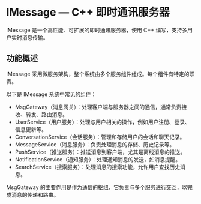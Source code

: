 # IMessage — C++ 即时通讯服务器

IMessage 是一个高性能、可扩展的即时通讯服务器，使用 C++ 编写，支持多用户实时消息传输。

## 功能概述

IMessage 采用微服务架构，整个系统由多个服务组件组成。每个组件有特定的职责。

以下是 IMessage 系统中常见的组件：

- MsgGateway（消息网关）：处理客户端与服务器之间的通信，通常负责接收、转发、路由消息。 
- UserService（用户服务）：处理与用户相关的操作，例如用户注册、登录、信息更新等。 
- ConversationService（会话服务）：管理和存储用户的会话和聊天记录。 
- MessageService（消息服务）：负责处理消息的存储、历史记录等。 
- PushService（推送服务）：推送消息到客户端，尤其是离线消息的推送。 
- NotificationService（通知服务）：处理通知消息的发送，如消息提醒。 
- SearchService（搜索服务）：处理消息的搜索功能，允许用户查找历史消息。

MsgGateway 的主要作用是作为通信的枢纽，它负责与多个服务进行交互，以完成消息的传递和路由。


